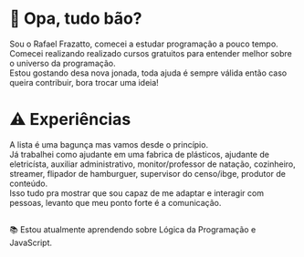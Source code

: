 # 👀 Opa, tudo bão?

Sou o Rafael Frazatto, comecei a estudar programação a pouco tempo. </br>
Comecei realizando realizado cursos gratuitos para entender melhor sobre o universo da programação. </br>
Estou gostando desa nova jonada, toda ajuda é sempre válida então caso queira contribuir, bora trocar uma ideia!

# ⚠️ Experiências

A lista é uma bagunça mas vamos desde o princípio.</br>
Já trabalhei como ajudante em uma fabrica de plásticos, ajudante de eletricísta, auxiliar administrativo, monitor/professor de natação, cozinheiro, streamer, flipador de hamburguer, supervisor do censo/ibge, produtor de conteúdo.</br>
Isso tudo pra mostrar que sou capaz de me adaptar e interagir com pessoas, levanto que meu ponto forte é a comunicação.

##

📚 Estou atualmente aprendendo sobre Lógica da Programação e JavaScript.
<!--
**bolazildo/bolazildo** is a ✨ _special_ ✨ repository because its `README.md` (this file) appears on your GitHub profile.

Here are some ideas to get you started:

- 🔭 I’m currently working on ...
- 🌱 I’m currently learning ...
- 👯 I’m looking to collaborate on ...
- 🤔 I’m looking for help with ...
- 💬 Ask me about ...
- 📫 How to reach me: ...
- 😄 Pronouns: ...
- ⚡ Fun fact: ...
-->
